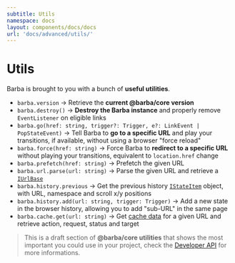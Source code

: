 ```yaml
---
subtitle: Utils
namespace: docs
layout: components/docs/docs
url: 'docs/advanced/utils/'
---
```


# Utils

Barba is brought to you with a bunch of **useful utilities**.

- `barba.version` → Retrieve the **current @barba/core version**
- `barba.destroy()` → **Destroy the Barba instance** and properly remove `EventListener` on eligible links
- `barba.go(href: string, trigger?: Trigger, e?: LinkEvent | PopStateEvent)` → Tell Barba to **go to a specific URL** and play your transitions, if available, without using a browser "force reload"
- `barba.force(href: string)` → Force Barba to **redirect to a specific URL** without playing your transitions, equivalent to `location.href` change
- `barba.prefetch(href: string)` → Prefetch the given URL
- `barba.url.parse(url: string)` → Parse the given URL and retrieve a <a href="https://barba.js.org/api/interfaces/_core_src_defs_url_.iurlbase.html" target="_blank">`IUrlBase`</a>
- `barba.history.previous` → Get the previous history <a href="https://barba.js.org/api/interfaces/_core_src_utils_history_.istateitem.html" target="_blank">`IStateItem`</a> object, with URL, namespace and scroll x/y positions
- `barba.history.add(url: string, trigger: Trigger)` → Add a new state in the browser history, allowing you to add "sub-URL" in the same page
- `barba.cache.get(url: string)` → Get [cache data](/docs/advanced/strategies/#Cache-data) for a given URL and retrieve action, request, status and target

> This is a draft section of **@barba/core utilities** that shows the most important you could use in your project, check the [Developer API](https://barba.js.org/api) for more informations.

